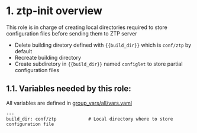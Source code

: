 # 1. ztp-init overview

This role is in charge of creating local directories required to store configuration files before sending them to ZTP server

- Delete building diretory defined with `{{build_dir}}` which is `conf/ztp` by default
- Recreate building directory
- Create subdiretory in `{{build_dir}}` named `configlet` to store partial configuration files

## 1.1. Variables needed by this role:
All variables are defined in [group_vars/all/vars.yaml](../../group_vars/all/vars.yaml)
```
---
build_dir: conf/ztp            # Local directory where to store configuration file
```

